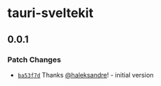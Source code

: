# tauri-sveltekit

## 0.0.1

### Patch Changes

- [`ba53f7d`](https://github.com/haleksandre/tauri-sveltekit/commit/ba53f7d6bc27f27c49312752d135ee74daad646d) Thanks [@haleksandre](https://github.com/haleksandre)! - initial version
